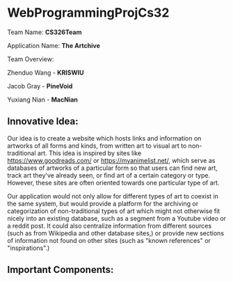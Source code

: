 # WebProgrammingProjCs32

Team Name: **CS326Team**

Application Name: **The Artchive**

Team Overview: 

Zhenduo Wang - **KRISWIU**

Jacob Gray - **PineVoid**

Yuxiang Nian - **MacNian**
## Innovative Idea: 
Our idea is to create a website which hosts links and information on artworks of all forms and kinds, from written art to visual art to non-traditional art. This idea is inspired by sites like https://www.goodreads.com/ or https://myanimelist.net/, which serve as databases of artworks of a particular form so that users can find new art, track art they've already seen, or find art of a certain category or type. However, these sites are often oriented towards one particular type of art.

Our application would not only allow for different types of art to coexist in the same system, but would provide a platform for the archiving or categorization of non-traditional types of art which might not otherwise fit nicely into an existing database, such as a segment from a Youtube video or a reddit post. It could also centralize information from different sources (such as from Wikipedia and other database sites,) or provide new sections of information not found on other sites (such as "known references" or "inspirations".)
 

## Important Components: 
